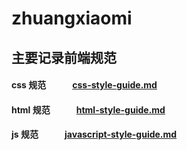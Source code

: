 # zhuangxiaomi

## 主要记录前端规范

####  css 规范　　　[css-style-guide.md](css-style-guide.md)
#### html 规范　　　[html-style-guide.md](html-style-guide.md)
####   js 规范　　　[javascript-style-guide.md](javascript-style-guide.md)
